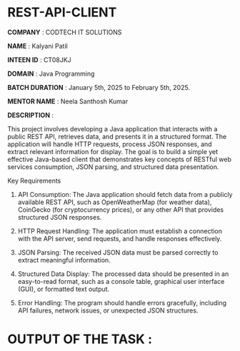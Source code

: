 # REST-API-CLIENT

**COMPANY** : CODTECH IT SOLUTIONS 

**NAME** :  Kalyani Patil 

**INTEEN ID** : CT08JKJ 

**DOMAIN** : Java Programming

**BATCH DURATION** : January 5th, 2025 to February 5th, 2025.

**MENTOR NAME** : Neela Santhosh Kumar

**DESCRIPTION** :

This project involves developing a Java application that interacts with a public REST API, retrieves data, and presents it in a structured format. The application will handle HTTP requests, process JSON responses, and extract relevant information for display. The goal is to build a simple yet effective Java-based client that demonstrates key concepts of RESTful web services consumption, JSON parsing, and structured data presentation.

Key Requirements

1. API Consumption: The Java application should fetch data from a publicly available REST API, such as OpenWeatherMap (for weather data), CoinGecko (for cryptocurrency prices), or any other API that provides structured JSON responses.


2. HTTP Request Handling: The application must establish a connection with the API server, send requests, and handle responses effectively.


3. JSON Parsing: The received JSON data must be parsed correctly to extract meaningful information.


4. Structured Data Display: The processed data should be presented in an easy-to-read format, such as a console table, graphical user interface (GUI), or formatted text output.


5. Error Handling: The program should handle errors gracefully, including API failures, network issues, or unexpected JSON structures.


# OUTPUT OF THE TASK : 

